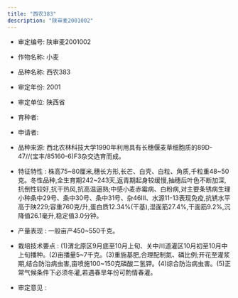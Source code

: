 ```yaml
---
title: "西农383"
description: "陕审麦2001002"
---
```

* 审定编号:  陕审麦2001002

*  作物名称:  小麦

*  品种名称:  西农383

*  审定年份:  2001

*  审定单位:  陕西省

* 育种者:  

*  申请者:  

*  品种来源:  西北农林科技大学1990年利用具有长穗偃麦草细胞质的89D-47//(宝丰/85160-6)F3杂交选育而成。

*  特征特性 : 
株高75~80厘米,穗长方形,长芒、白壳、白粒、角质,千粒重48~50克。冬性品种,全生育期242~243天,返青期起身较缓慢,抽穗后叶色不断加深,抗倒性较好,抗干热风,抗高温逼熟;中感小麦赤霉病、白粉病,对主要条锈病生理小种条中29号、条中30号、条中31号、杂46Ⅲ、水源11-13表现免疫,抗锈水平高于陕229;容重760克/升,蛋白质12.34%(干基),湿面筋27.4%,干面筋9.2%,沉降值26.1毫升,稳定值3.0分钟。
 
*  产量表现 : 
一般亩产450~550千克。

*  栽培技术要点 : 
(1)渭北原区9月底至10月上旬、关中川道灌区10月初至10月中上旬播种。(2)亩播量5~7千克。(3)重施基肥,合理配制氮、磷比例;开花至灌浆期,结合防治病虫害,亩喷施100~150克磷酸二氢钾。(4)综合防治病虫害。(5)正常气候条件下必须冬灌,若遇春旱年份可酌情春灌。

*  审定意见 : 

